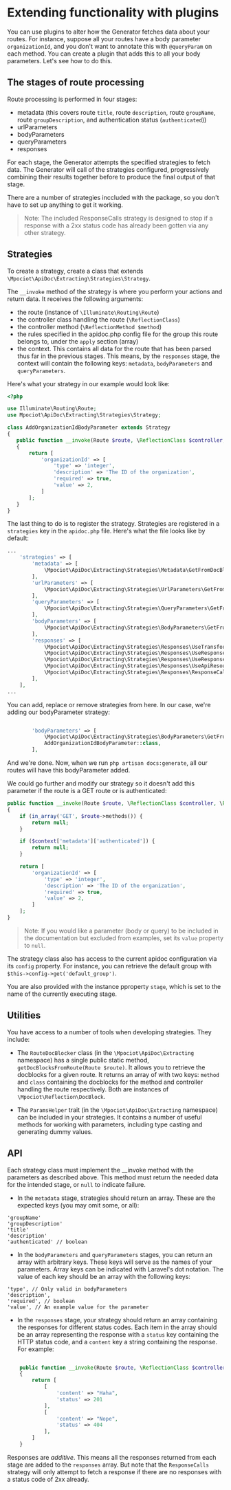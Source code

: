 # Extending functionality with plugins
You can use plugins to alter how the Generator fetches data about your routes. For instance, suppose all your routes have a body parameter `organizationId`, and you don't want to annotate this with `@queryParam` on each method. You can create a plugin that adds this to all your body parameters. Let's see how to do this.

## The stages of route processing
Route processing is performed in four stages:
- metadata (this covers route `title`, route `description`, route `groupName`, route `groupDescription`, and authentication status (`authenticated`))
- urlParameters
- bodyParameters
- queryParameters
- responses

For each stage, the Generator attempts the specified strategies to fetch data. The Generator will call of the strategies configured, progressively combining their results together before to produce the final output of that stage.

There are a number of strategies inccluded with the package, so you don't have to set up anything to get it working.

> Note: The included ResponseCalls strategy is designed to stop if a response with a 2xx status code has already been gotten via any other strategy.

## Strategies
To create a strategy, create a class that extends `\Mpociot\ApiDoc\Extracting\Strategies\Strategy`.

The `__invoke` method of the strategy is where you perform your actions and return data. It receives the following arguments:
- the route (instance of `\Illuminate\Routing\Route`)
- the controller class handling the route (`\ReflectionClass`)
- the controller method (`\ReflectionMethod $method`)
 - the rules specified in the apidoc.php config file for the group this route belongs to, under the `apply` section (array)
 - the context. This contains all data for the route that has been parsed thus far in the previous stages. This means, by the `responses` stage, the context will contain the following keys: `metadata`, `bodyParameters` and `queryParameters`.
 
 Here's what your strategy in our example would look like:
 
 ```php
<?php

use Illuminate\Routing\Route;
use Mpociot\ApiDoc\Extracting\Strategies\Strategy;

class AddOrganizationIdBodyParameter extends Strategy
{
    public function __invoke(Route $route, \ReflectionClass $controller, \ReflectionMethod $method, array $routeRules, array $context = [])
    {
        return [
            'organizationId' => [
                'type' => 'integer',
                'description' => 'The ID of the organization', 
                'required' => true, 
                'value' => 2,
            ]
        ];
    }
}
```

The last thing to do is to register the strategy. Strategies are registered in a `strategies` key in the `apidoc.php` file. Here's what the file looks like by default:

```php
...
    'strategies' => [
        'metadata' => [
            \Mpociot\ApiDoc\Extracting\Strategies\Metadata\GetFromDocBlocks::class,
        ],
        'urlParameters' => [
            \Mpociot\ApiDoc\Extracting\Strategies\UrlParameters\GetFromUrlParamTag::class,
        ],
        'queryParameters' => [
            \Mpociot\ApiDoc\Extracting\Strategies\QueryParameters\GetFromQueryParamTag::class,
        ],
        'bodyParameters' => [
            \Mpociot\ApiDoc\Extracting\Strategies\BodyParameters\GetFromBodyParamTag::class,
        ],
        'responses' => [
            \Mpociot\ApiDoc\Extracting\Strategies\Responses\UseTransformerTags::class,
            \Mpociot\ApiDoc\Extracting\Strategies\Responses\UseResponseTag::class,
            \Mpociot\ApiDoc\Extracting\Strategies\Responses\UseResponseFileTag::class,
            \Mpociot\ApiDoc\Extracting\Strategies\Responses\UseApiResourceTags::class,
            \Mpociot\ApiDoc\Extracting\Strategies\Responses\ResponseCalls::class,
        ],
    ],
...
```

You can add, replace or remove strategies from here. In our case, we're adding our bodyParameter strategy:

```php

        'bodyParameters' => [
            \Mpociot\ApiDoc\Extracting\Strategies\BodyParameters\GetFromBodyParamTag::class,
            AddOrganizationIdBodyParameter::class,
        ],
```

And we're done. Now, when we run `php artisan docs:generate`, all our routes will have this bodyParameter added.


We could go further and modify our strategy so it doesn't add this parameter if the route is a GET route or is authenticated:

```php
public function __invoke(Route $route, \ReflectionClass $controller, \ReflectionMethod $method, array $routeRules, array $context = [])
{
    if (in_array('GET', $route->methods()) {
        return null;
    }

    if ($context['metadata']['authenticated']) {
        return null;
    }

    return [
        'organizationId' => [
            'type' => 'integer',
            'description' => 'The ID of the organization', 
            'required' => true, 
            'value' => 2,
        ]
    ];
}
```

> Note: If you would like a parameter (body or query) to be included in the documentation but excluded from examples, set its `value` property to `null`.

The strategy class also has access to the current apidoc configuration via its `config` property. For instance, you can retrieve the default group with `$this->config->get('default_group')`.

You are also provided with the instance pproperty `stage`, which is set to the name of the currently executing stage.


## Utilities
You have access to a number of tools when developing strategies. They include:

- The `RouteDocBlocker` class (in the `\Mpociot\ApiDoc\Extracting` namespace) has a single public static method, `getDocBlocksFromRoute(Route $route)`. It allows you to retrieve the docblocks for a given route. It returns an array of with two keys: `method` and `class` containing the docblocks for the method and controller handling the route respectively. Both are instances of `\Mpociot\Reflection\DocBlock`.

- The `ParamsHelper` trait (in the `\Mpociot\ApiDoc\Extracting` namespace) can be included in your strategies. It contains a number of useful methods for working with parameters, including type casting and generating dummy values.

## API
Each strategy class must implement the __invoke method with the parameters as described above. This method must return the needed data for the intended stage, or `null` to indicate failure.
- In the `metadata` stage, strategies should return an array. These are the expected keys (you may omit some, or all):

```
'groupName'
'groupDescription'
'title'
'description'
'authenticated' // boolean
```

- In the `bodyParameters` and `queryParameters` stages, you can return an array with arbitrary keys. These keys will serve as the names of your parameters. Array keys can be indicated with Laravel's dot notation. The value of each key should be an array with the following keys:

```
'type', // Only valid in bodyParameters
'description', 
'required', // boolean
'value', // An example value for the parameter
```
- In the `responses` stage, your strategy should return an array containing the responses for different status codes. Each item in the array should be an array representing the response with a `status` key containing the HTTP status code, and a `content` key a string containing the response. For example:

```php

    public function __invoke(Route $route, \ReflectionClass $controller, \ReflectionMethod $method, array $routeRules, array $context = [])
    {
        return [
            [
                'content' => "Haha",
                'status' => 201
            ],
            [
                'content' => "Nope",
                'status' => 404
            ],
        ]
    }
```

Responses are _additive_. This means all the responses returned from each stage are added to the `responses` array. But note that the `ResponseCalls` strategy will only attempt to fetch a response if there are no responses with a status code of 2xx already.
